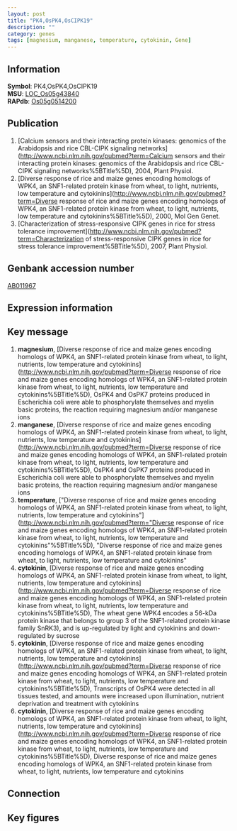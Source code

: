 ```yaml
---
layout: post
title: "PK4,OsPK4,OsCIPK19"
description: ""
category: genes
tags: [magnesium, manganese, temperature, cytokinin, Gene]
---
```


## Information
__Symbol__: PK4,OsPK4,OsCIPK19  
__MSU__: [LOC_Os05g43840](http://rice.plantbiology.msu.edu/cgi-bin/ORF_infopage.cgi?orf=LOC_Os05g43840)  
__RAPdb__: [Os05g0514200](http://rapdb.dna.affrc.go.jp/viewer/gbrowse_details/irgsp1?name=Os05g0514200)  

## Publication
1. [Calcium sensors and their interacting protein kinases: genomics of the Arabidopsis and rice CBL-CIPK signaling networks](http://www.ncbi.nlm.nih.gov/pubmed?term=Calcium sensors and their interacting protein kinases: genomics of the Arabidopsis and rice CBL-CIPK signaling networks%5BTitle%5D), 2004, Plant Physiol.
2. [Diverse response of rice and maize genes encoding homologs of WPK4, an SNF1-related protein kinase from wheat, to light, nutrients, low temperature and cytokinins](http://www.ncbi.nlm.nih.gov/pubmed?term=Diverse response of rice and maize genes encoding homologs of WPK4, an SNF1-related protein kinase from wheat, to light, nutrients, low temperature and cytokinins%5BTitle%5D), 2000, Mol Gen Genet.
3. [Characterization of stress-responsive CIPK genes in rice for stress tolerance improvement](http://www.ncbi.nlm.nih.gov/pubmed?term=Characterization of stress-responsive CIPK genes in rice for stress tolerance improvement%5BTitle%5D), 2007, Plant Physiol.

## Genbank accession number
[AB011967](http://www.ncbi.nlm.nih.gov/nuccore/AB011967)  

## Expression information

## Key message
1. __magnesium__, [Diverse response of rice and maize genes encoding homologs of WPK4, an SNF1-related protein kinase from wheat, to light, nutrients, low temperature and cytokinins](http://www.ncbi.nlm.nih.gov/pubmed?term=Diverse response of rice and maize genes encoding homologs of WPK4, an SNF1-related protein kinase from wheat, to light, nutrients, low temperature and cytokinins%5BTitle%5D),  OsPK4 and OsPK7 proteins produced in Escherichia coli were able to phosphorylate themselves and myelin basic proteins, the reaction requiring magnesium and/or manganese ions
2. __manganese__, [Diverse response of rice and maize genes encoding homologs of WPK4, an SNF1-related protein kinase from wheat, to light, nutrients, low temperature and cytokinins](http://www.ncbi.nlm.nih.gov/pubmed?term=Diverse response of rice and maize genes encoding homologs of WPK4, an SNF1-related protein kinase from wheat, to light, nutrients, low temperature and cytokinins%5BTitle%5D),  OsPK4 and OsPK7 proteins produced in Escherichia coli were able to phosphorylate themselves and myelin basic proteins, the reaction requiring magnesium and/or manganese ions
3. __temperature__, ["Diverse response of rice and maize genes encoding homologs of WPK4, an SNF1-related protein kinase from wheat, to light, nutrients, low temperature and cytokinins"](http://www.ncbi.nlm.nih.gov/pubmed?term="Diverse response of rice and maize genes encoding homologs of WPK4, an SNF1-related protein kinase from wheat, to light, nutrients, low temperature and cytokinins"%5BTitle%5D), "Diverse response of rice and maize genes encoding homologs of WPK4, an SNF1-related protein kinase from wheat, to light, nutrients, low temperature and cytokinins"
4. __cytokinin__, [Diverse response of rice and maize genes encoding homologs of WPK4, an SNF1-related protein kinase from wheat, to light, nutrients, low temperature and cytokinins](http://www.ncbi.nlm.nih.gov/pubmed?term=Diverse response of rice and maize genes encoding homologs of WPK4, an SNF1-related protein kinase from wheat, to light, nutrients, low temperature and cytokinins%5BTitle%5D), The wheat gene WPK4 encodes a 56-kDa protein kinase that belongs to group 3 of the SNF1-related protein kinase family SnRK3), and is up-regulated by light and cytokinins and down-regulated by sucrose
5. __cytokinin__, [Diverse response of rice and maize genes encoding homologs of WPK4, an SNF1-related protein kinase from wheat, to light, nutrients, low temperature and cytokinins](http://www.ncbi.nlm.nih.gov/pubmed?term=Diverse response of rice and maize genes encoding homologs of WPK4, an SNF1-related protein kinase from wheat, to light, nutrients, low temperature and cytokinins%5BTitle%5D),  Transcripts of OsPK4 were detected in all tissues tested, and amounts were increased upon illumination, nutrient deprivation and treatment with cytokinins
6. __cytokinin__, [Diverse response of rice and maize genes encoding homologs of WPK4, an SNF1-related protein kinase from wheat, to light, nutrients, low temperature and cytokinins](http://www.ncbi.nlm.nih.gov/pubmed?term=Diverse response of rice and maize genes encoding homologs of WPK4, an SNF1-related protein kinase from wheat, to light, nutrients, low temperature and cytokinins%5BTitle%5D), Diverse response of rice and maize genes encoding homologs of WPK4, an SNF1-related protein kinase from wheat, to light, nutrients, low temperature and cytokinins

## Connection

## Key figures


